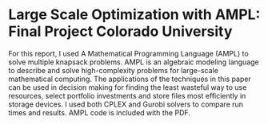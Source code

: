 # Large Scale Optimization with AMPL: Final Project Colorado University 

For this report, I used A Mathematical Programming Language (AMPL) to solve multiple knapsack problems. AMPL is an algebraic modeling language to describe and solve high-complexity problems for large-scale mathematical computing.  The applications of the techniques in this paper can be used in decision making for finding the least wasteful way to use resources, select portfolio investments and store files most efficiently in storage devices. I used both CPLEX and Gurobi solvers to compare run times and results. AMPL code is included with the PDF. 
